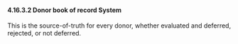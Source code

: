 #### 4.16.3.2 Donor book of record System

This is the source-of-truth for every donor, whether evaluated and deferred, rejected, or not deferred.
